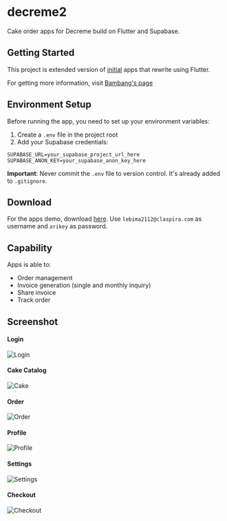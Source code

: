 # decreme2
Cake order apps for Decreme build on Flutter and Supabase.

## Getting Started
This project is extended version of [initial](https://github.com/bphw/decreme) apps that rewrite using Flutter.

For getting more information, visit
[Bambang's page](https://bambangp.vercel.app/)

## Environment Setup
Before running the app, you need to set up your environment variables:

1. Create a `.env` file in the project root
2. Add your Supabase credentials:
```
SUPABASE_URL=your_supabase_project_url_here
SUPABASE_ANON_KEY=your_supabase_anon_key_here
```

**Important**: Never commit the `.env` file to version control. It's already added to `.gitignore`.

## Download
For the apps demo, download [here](https://1drv.ms/u/c/fe1f339a228c67a7/ESFHnxMoFfxMhQD1lFPuM34B5_C5P4k-9Tqh3Nc4Cfe0tQ?e=ACgtgG).
Use `lebima2112@claspira.com` as username and `arikey` as password.

## Capability
Apps is able to:
- Order management
- Invoice generation (single and monthly inquiry)
- Share invoice
- Track order

## Screenshot
#### Login
![Login](https://phroccglswebelbqalpy.supabase.co/storage/v1/object/public/decreme/preview/decreme-login.png)

#### Cake Catalog
![Cake](https://phroccglswebelbqalpy.supabase.co/storage/v1/object/public/decreme/preview/decreme-cake-catalog.png)

#### Order
![Order](https://phroccglswebelbqalpy.supabase.co/storage/v1/object/public/decreme/preview/decreme-order-list.png)

#### Profile
![Profile](https://phroccglswebelbqalpy.supabase.co/storage/v1/object/public/decreme/preview/decreme-profile.png)

#### Settings
![Settings](https://phroccglswebelbqalpy.supabase.co/storage/v1/object/public/decreme/preview/decreme-settings.png)

#### Checkout
![Checkout](https://phroccglswebelbqalpy.supabase.co/storage/v1/object/public/decreme/preview/decreme-checkout.png)